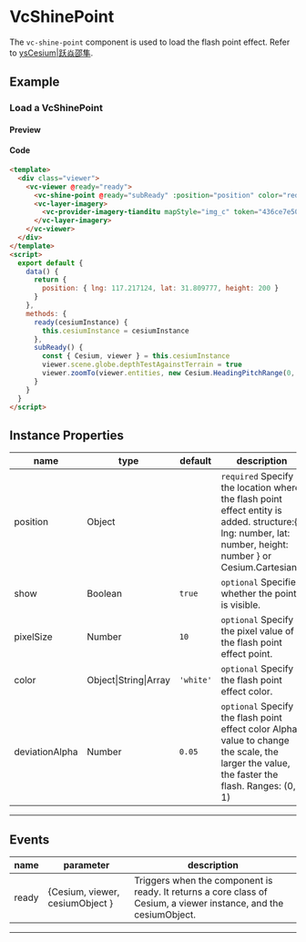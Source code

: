 # VcShinePoint

The `vc-shine-point` component is used to load the flash point effect. Refer to [ysCesium|跃焱邵隼](https://www.wellyyss.cn/ysCesium/main/app.html).

## Example

### Load a VcShinePoint

#### Preview

<doc-preview>
  <template>
    <div class="viewer">
      <vc-viewer @ready="ready">
        <vc-shine-point @ready="subReady" :position="position" color="red"></vc-shine-point>
        <vc-layer-imagery>
          <vc-provider-imagery-tianditu mapStyle="img_c" token="436ce7e50d27eede2f2929307e6b33c0"></vc-provider-imagery-tianditu>
        </vc-layer-imagery>
      </vc-viewer>
    </div>
  </template>
  <script>
    export default {
      data() {
        return {
          position: { lng: 117.217124, lat: 31.809777, height: 200 }
        }
      },
      methods: {
        ready(cesiumInstance) {
          this.cesiumInstance = cesiumInstance
        },
        subReady() {
          const { Cesium, viewer } = this.cesiumInstance
          viewer.scene.globe.depthTestAgainstTerrain = true
          viewer.zoomTo(viewer.entities, new Cesium.HeadingPitchRange(0, Cesium.Math.toRadians(-90), 1000))
        }
      }
    }
  </script>
</doc-preview>

#### Code

```html
<template>
  <div class="viewer">
    <vc-viewer @ready="ready">
      <vc-shine-point @ready="subReady" :position="position" color="red"></vc-shine-point>
      <vc-layer-imagery>
        <vc-provider-imagery-tianditu mapStyle="img_c" token="436ce7e50d27eede2f2929307e6b33c0"></vc-provider-imagery-tianditu>
      </vc-layer-imagery>
    </vc-viewer>
  </div>
</template>
<script>
  export default {
    data() {
      return {
        position: { lng: 117.217124, lat: 31.809777, height: 200 }
      }
    },
    methods: {
      ready(cesiumInstance) {
        this.cesiumInstance = cesiumInstance
      },
      subReady() {
        const { Cesium, viewer } = this.cesiumInstance
        viewer.scene.globe.depthTestAgainstTerrain = true
        viewer.zoomTo(viewer.entities, new Cesium.HeadingPitchRange(0, Cesium.Math.toRadians(-90), 1000))
      }
    }
  }
</script>
```

## Instance Properties

<!-- prettier-ignore -->
| name | type | default | description |
| ---------------------- | ------- | ------ | -------------------------------------------------------------------------- |
| position | Object | | `required` Specify the location where the flash point effect entity is added. structure:{ lng: number, lat: number, height: number } or Cesium.Cartesian3 |
| show | Boolean | `true` | `optional` Specifies whether the point is visible. |
| pixelSize | Number | `10` | `optional` Specify the pixel value of the flash point effect point.|
| color | Object\|String\|Array | `'white'` | `optional` Specify the flash point effect color. |
| deviationAlpha | Number | `0.05` | `optional` Specify the flash point effect color Alpha value to change the scale, the larger the value, the faster the flash. Ranges: (0, 1)|

---

## Events

| name  | parameter                       | description                                                                                                       |
| ----- | ------------------------------- | ----------------------------------------------------------------------------------------------------------------- |
| ready | {Cesium, viewer, cesiumObject } | Triggers when the component is ready. It returns a core class of Cesium, a viewer instance, and the cesiumObject. |

---
